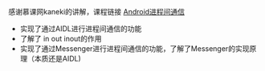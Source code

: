 感谢慕课网kaneki的讲解，课程链接 [Android进程间通信]("https://www.imooc.com/learn/1195")

- 实现了通过AIDL进行进程间通信的功能
- 了解了 in out inout的作用
- 实现了通过Messenger进行进程间通信的功能，了解了Messenger的实现原理（本质还是AIDL)
